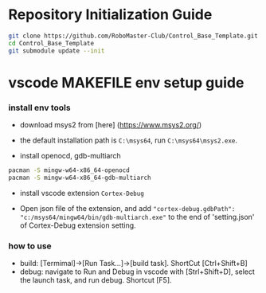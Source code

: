 # Repository Initialization Guide
``` bash
git clone https://github.com/RoboMaster-Club/Control_Base_Template.git
cd Control_Base_Template
git submodule update --init
```

# vscode MAKEFILE env setup guide
### install env tools
- download msys2 from [here] (https://www.msys2.org/)

- the default installation path is `C:\msys64`, run `C:\msys64\msys2.exe`.

- install openocd, gdb-multiarch

``` bash
pacman -S mingw-w64-x86_64-openocd
pacman -S mingw-w64-x86_64-gdb-multiarch
```

- install vscode extension `Cortex-Debug`

- Open json file of the extension, and add `"cortex-debug.gdbPath": "c:/msys64/mingw64/bin/gdb-multiarch.exe"` to the end of 'setting.json' of Cortex-Debug extension setting.

### how to use
- build: [Termimal]->[Run Task...]->[build task]. ShortCut [Ctrl+Shift+B]
- debug: navigate to Run and Debug in vscode with [Strl+Shift+D], select the launch task, and run debug. Shortcut [F5].